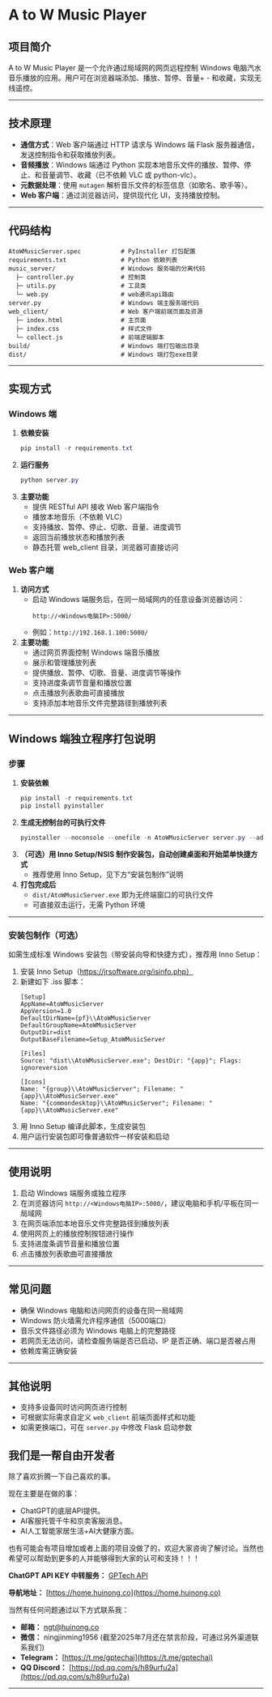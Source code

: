 # A to W Music Player

## 项目简介

A to W Music Player 是一个允许通过局域网的网页远程控制 Windows 电脑汽水音乐播放的应用。用户可在浏览器端添加、播放、暂停、音量+ - 和收藏，实现无线遥控。

---

## 技术原理

- **通信方式**：Web 客户端通过 HTTP 请求与 Windows 端 Flask 服务器通信，发送控制指令和获取播放列表。
- **音频播放**：Windows 端通过 Python 实现本地音乐文件的播放、暂停、停止、和音量调节、收藏（已不依赖 VLC 或 python-vlc）。
- **元数据处理**：使用 `mutagen` 解析音乐文件的标签信息（如歌名、歌手等）。
- **Web 客户端**：通过浏览器访问，提供现代化 UI，支持播放控制。

---

## 代码结构

```
AtoWMusicServer.spec           # PyInstaller 打包配置
requirements.txt               # Python 依赖列表
music_server/                  # Windows 服务端的分离代码
  ├─ controller.py             # 控制类
  ├─ utils.py                  # 工具类
  └─ web.py                    # web通讯api路由
server.py                      # Windows 端主服务端代码
web_client/                    # Web 客户端前端页面及资源
  ├─ index.html                # 主页面
  ├─ index.css                 # 样式文件
  └─ collect.js                # 前端逻辑脚本
build/                         # Windows 端打包输出目录
dist/                          # Windows 端打包exe目录
```

---

## 实现方式

### Windows 端

1. **依赖安装**
   ```powershell
   pip install -r requirements.txt
   ```
2. **运行服务**
   ```powershell
   python server.py
   ```
3. **主要功能**
   - 提供 RESTful API 接收 Web 客户端指令
   - 播放本地音乐（不依赖 VLC）
   - 支持播放、暂停、停止、切歌、音量、进度调节
   - 返回当前播放状态和播放列表
   - 静态托管 web_client 目录，浏览器可直接访问

### Web 客户端

1. **访问方式**
   - 启动 Windows 端服务后，在同一局域网内的任意设备浏览器访问：
     ```
     http://<Windows电脑IP>:5000/
     ```
   - 例如：`http://192.168.1.100:5000/`
2. **主要功能**
   - 通过网页界面控制 Windows 端音乐播放
   - 展示和管理播放列表
   - 提供播放、暂停、切歌、音量、进度调节等操作
   - 支持进度条调节音量和播放位置
   - 点击播放列表歌曲可直接播放
   - 支持添加本地音乐文件完整路径到播放列表

---

## Windows 端独立程序打包说明

### 步骤

1. **安装依赖**
   ```powershell
   pip install -r requirements.txt
   pip install pyinstaller
   ```
2. **生成无控制台的可执行文件**
   ```powershell
   pyinstaller --noconsole --onefile -n AtoWMusicServer server.py --add-data "web_client;web_client"
   ```
3. **（可选）用 Inno Setup/NSIS 制作安装包，自动创建桌面和开始菜单快捷方式**
   - 推荐使用 Inno Setup，见下方“安装包制作”说明
4. **打包完成后**
   - `dist/AtoWMusicServer.exe` 即为无终端窗口的可执行文件
   - 可直接双击运行，无需 Python 环境

---

### 安装包制作（可选）

如需生成标准 Windows 安装包（带安装向导和快捷方式），推荐用 Inno Setup：

1. 安装 Inno Setup（https://jrsoftware.org/isinfo.php）
2. 新建如下 .iss 脚本：
   ```innosetup
   [Setup]
   AppName=AtoWMusicServer
   AppVersion=1.0
   DefaultDirName={pf}\\AtoWMusicServer
   DefaultGroupName=AtoWMusicServer
   OutputDir=dist
   OutputBaseFilename=Setup_AtoWMusicServer

   [Files]
   Source: "dist\\AtoWMusicServer.exe"; DestDir: "{app}"; Flags: ignoreversion

   [Icons]
   Name: "{group}\\AtoWMusicServer"; Filename: "{app}\\AtoWMusicServer.exe"
   Name: "{commondesktop}\\AtoWMusicServer"; Filename: "{app}\\AtoWMusicServer.exe"
   ```
3. 用 Inno Setup 编译此脚本，生成安装包
4. 用户运行安装包即可像普通软件一样安装和启动

---

## 使用说明

1. 启动 Windows 端服务或独立程序
2. 在浏览器访问 `http://<Windows电脑IP>:5000/`，建议电脑和手机/平板在同一局域网
3. 在网页端添加本地音乐文件完整路径到播放列表
4. 使用网页上的播放控制按钮进行操作
5. 支持进度条调节音量和播放位置
6. 点击播放列表歌曲可直接播放

---

## 常见问题

- 确保 Windows 电脑和访问网页的设备在同一局域网
- Windows 防火墙需允许程序通信（5000端口）
- 音乐文件路径必须为 Windows 电脑上的完整路径
- 若网页无法访问，请检查服务端是否已启动、IP 是否正确、端口是否被占用
- 依赖库需正确安装

---

## 其他说明

- 支持多设备同时访问网页进行控制
- 可根据实际需求自定义 `web_client` 前端页面样式和功能
- 如需更换端口，可在 `server.py` 中修改 Flask 启动参数


## 我们是一帮自由开发者

除了喜欢折腾一下自己喜欢的事。

现在主要是在做的事：

- ChatGPT的底层API提供。
- AI客服托管千牛和京卖客服消息。
- AI人工智能家居生活+AI大健康方面。

也有可能会有项目增加或者上面的项目没做了的，欢迎大家咨询了解讨论。当然也希望可以帮助到更多的人并能够得到大家的认可和支持！！！

**ChatGPT API KEY 中转服务：** [GPTech API](https://oneapi.huinong.co)

**导航地址：** [https://home.huinong.co](https://home.huinong.co)

当然有任何问题通过以下方式联系我：

- **邮箱：** [ngt@huinong.co](mailto:ngt@huinong.co)
- **微信：** ningjinming1956 (截至2025年7月还在禁言阶段，可通过另外渠道联系我们)
- **Telegram：** [https://t.me/gptechai](https://t.me/gptechai)
- **QQ Discord：** [https://pd.qq.com/s/h89urfu2a](https://pd.qq.com/s/h89urfu2a)

---
